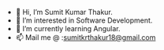 - 👋 Hi, I’m Sumit Kumar Thakur.
- 👀 I’m interested in Software Development.
- 🌱 I’m currently learning Angular.
- 📫 Mail me @ :sumitkrthakur18@gmail.com

<!---
sumitkt/sumitkt is a ✨ special ✨ repository because its `README.md` (this file) appears on your GitHub profile.
You can click the Preview link to take a look at your changes.
--->
